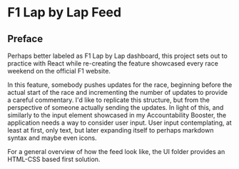 # F1 Lap by Lap Feed

<!-- Link to the work-in-progress pen right [here](). -->

## Preface

Perhaps better labeled as F1 Lap by Lap dashboard, this project sets out to practice with React while re-creating the feature showcased every race weekend on the official F1 website.

In this feature, somebody pushes updates for the race, beginning before the actual start of the race and incrementing the number of updates to provide a careful commentary. I'd like to replicate this structure, but from the perspective of someone actually sending the updates. In light of this, and similarly to the input element showcased in my Accountability Booster, the application needs a way to consider user input. User input contemplating, at least at first, only text, but later expanding itself to perhaps markdown syntax and maybe even icons.

For a general overview of how the feed look like, the UI folder provides an HTML-CSS based first solution.